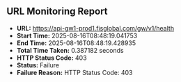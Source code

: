 ## URL Monitoring Report

- **URL:** https://api-gw1-prod1.fisglobal.com/gw/v1/health
- **Start Time:** 2025-08-16T08:48:19.041753
- **End Time:** 2025-08-16T08:48:19.428935
- **Total Time Taken:** 0.387182 seconds
- **HTTP Status Code:** 403
- **Status:** Failure
- **Failure Reason:** HTTP Status Code: 403
